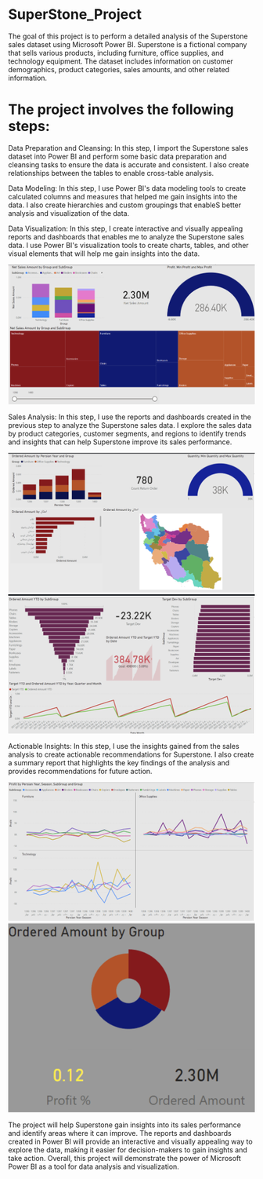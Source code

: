 # SuperStone_Project

The goal of this project is to perform a detailed analysis of the Superstone sales dataset using Microsoft Power BI. Superstone is a fictional company that sells various products, including furniture, office supplies, and technology equipment. The dataset includes information on customer demographics, product categories, sales amounts, and other related information.

# The project involves the following steps:

Data Preparation and Cleansing: In this step, I import the Superstone sales dataset into Power BI and perform some basic data preparation and cleansing tasks to ensure the data is accurate and consistent. I also create relationships between the tables to enable cross-table analysis.

Data Modeling: In this step, I use Power BI's data modeling tools to create calculated columns and measures that helped me gain insights into the data. I also create hierarchies and custom groupings that enableS better analysis and visualization of the data.

Data Visualization: In this step, I create interactive and visually appealing reports and dashboards that enables me to analyze the Superstone sales data. I use Power BI's visualization tools to create charts, tables, and other visual elements that will help me gain insights into the data.

 ![image alt](https://github.com/yash7586/SuperStone_Project/blob/main/asset/first.png?raw=true)


Sales Analysis: In this step, I use the reports and dashboards created in the previous step to analyze the Superstone sales data. I explore the sales data by product categories, customer segments, and regions to identify trends and insights that can help Superstone improve its sales performance.

![image alt](https://github.com/yash7586/SuperStone_Project/blob/main/asset/second.png?raw=true)
![image alt](https://github.com/yash7586/SuperStone_Project/blob/main/asset/third.png?raw=true)

Actionable Insights: In this step, I use the insights gained from the sales analysis to create actionable recommendations for Superstone. I also create a summary report that highlights the key findings of the analysis and provides recommendations for future action.

![image alt](https://github.com/yash7586/SuperStone_Project/blob/main/asset/fourth.png?raw=true)
![image alt](https://github.com/yash7586/SuperStone_Project/blob/main/asset/fifth.png?raw=true)

The project will help Superstone gain insights into its sales performance and identify areas where it can improve. The reports and dashboards created in Power BI will provide an interactive and visually appealing way to explore the data, making it easier for decision-makers to gain insights and take action. Overall, this project will demonstrate the power of Microsoft Power BI as a tool for data analysis and visualization.
